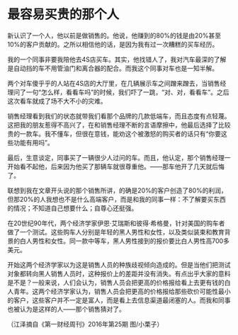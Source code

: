 # 最容易买贵的那个人

新认识了一个人，他以前是做销售的。他说，他赚到的80%的钱是由20%甚至10%的客户贡献的。之所以相信他的话，是因为我有过一次糟糕的买车经历。 

我的一个同事非要我陪他去4S店买车。其实，他找错人了，我对汽车最深的了解是自动挡的车不用管油门和离合器的配合。而我这个同事对车也是一知半解。 

两个对车傻乎乎的人站在4S店的大厅里，在几辆展示车之间蹭来蹭去，当销售经理问了一句“怎么样，看看车吗”的时候，我们吓了一跳，“对、对，看看车”。之后这次看车就成了场不大不小的灾难。 

销售经理看到我们的状态就带我们看那个品牌的几款低端车，而且态度有点轻蔑。这把我的朋友惹得不高兴了，在和销售经理不断的言语摩擦中，他最后选择了比较贵的一款车。我不懂车，但很在意钱，能劝这个被激怒的购买者的话只有“你要这些功能有用吗”。 

最后，生意谈定，同事买了一辆很少人过问的车。而且，他认定，那个销售经理一开始看不起他，后来因为他买了那辆车就很尊重他。——那车他开了几天就后悔了。 

联想到我在文章开头说的那个销售所讲，的确是20%的客户创造了80%的利润，但那20%的人我想也不是什么高端客户，而是和我的同事一样：不了解要买东西的情况；不知道自己想要什么；自尊心还挺强。 

在20世纪90年代，两个经济学家伊恩·艾瑞斯和彼得·希格曼，针对美国的购车者做了一个测试。这些购车人分别是年轻的黑人男性和女性，以及类似装束和教育背景的白人男性和女性。同一款中等车，黑人男性接到的报价要比白人男性高700多美元。 

开始这两个经济学家以为这是销售人员的种族歧视倾向造成的。但是当他们把测试对象都转向黑人销售人员时，这种报价上的差距并没有消失。有点出乎大家的意料是不是？一般来说，人们会认为，销售人员会把更高的价格报给看上去更有钱的白人青年。这两个经济学家认为，销售人员会把更高的价格报给那些砍价可能性最小的客户，这些客户并不一定是富人，而是看上去信息渠道最闭塞的人。而我和同事也被认为是这样的人——那个销售猜对了。 

（江泽摘自《第一财经周刊》2016年第25期 图/小栗子）